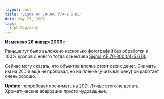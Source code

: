 ```yaml
---
layout: post
title: 'Sigma AF 70-300 f/4-5.6 DL'
date: May 27, 2005
tags:
  - photography
---
```


**Изменено 26 января 2006 г.**

Раньше тут было выложено несколько фотографий без обработки и 100% кропов с нового тогда объектива [Sigma AF 70-300 f/4-5.6 DL](http://foto.ru/product.php?id=693 "Объектив Sigma AF 70-300 f/4-5.6 DL").

Сейчас могу сказать, что объектив вполне стоит своих денег. Снимать им на 20D я ещё не пробовал, но на плёнке (учитывая цену) он работает очень хорошо.

**Update**: попробовал поснимать на 20D. Лучше этого не делать. Хроматические аберрации просто чудовищные.